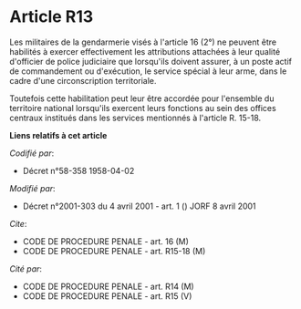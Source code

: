 # Article R13

Les militaires de la gendarmerie visés à l'article 16 (2°) ne peuvent être habilités à exercer effectivement les attributions
attachées à leur qualité d'officier de police judiciaire que lorsqu'ils doivent assurer, à un poste actif de commandement ou
d'exécution, le service spécial à leur arme, dans le cadre d'une circonscription territoriale.

Toutefois cette habilitation peut leur être accordée pour l'ensemble du territoire national lorsqu'ils exercent leurs
fonctions au sein des offices centraux institués dans les services mentionnés à l'article R. 15-18.

**Liens relatifs à cet article**

_Codifié par_:

  - Décret n°58-358 1958-04-02

_Modifié par_:

  - Décret n°2001-303 du 4 avril 2001 - art. 1 () JORF 8 avril 2001

_Cite_:

  - CODE DE PROCEDURE PENALE - art. 16 (M)
  - CODE DE PROCEDURE PENALE - art. R15-18 (M)

_Cité par_:

  - CODE DE PROCEDURE PENALE - art. R14 (M)
  - CODE DE PROCEDURE PENALE - art. R15 (V)
